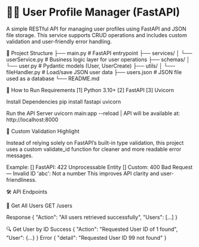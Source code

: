 # 🧑‍💻 User Profile Manager (FastAPI)

A simple RESTful API for managing user profiles using FastAPI and JSON file storage. This service supports CRUD operations and includes custom validation and user-friendly error handling.

📂 Project Structure
├── main.py                  # FastAPI entrypoint
├── services/
│   └── userService.py       # Business logic layer for user operations
├── schemas/
│   └── user.py              # Pydantic models (User, UserCreate)
├── utils/
│   └── fileHandler.py       # Load/save JSON user data
├── users.json               # JSON file used as a database
└── README.md

🚀 How to Run
Requirements
  [1] Python 3.10+
  [2] FastAPI
  [3] Uvicorn

Install Dependencies
pip install fastapi uvicorn

Run the API Server
uvicorn main:app --reload
| API will be available at: http://localhost:8000

🔐 Custom Validation Highlight

Instead of relying solely on FastAPI’s built-in type validation, this project uses a custom validate_id function for cleaner and more readable error messages.

Example:
    [] FastAPI: 422 Unprocessable Entity
    [] Custom: 400 Bad Request — Invalid ID 'abc': Not a number
This improves API clarity and user-friendliness.

🛠 API Endpoints

📄 Get All Users
GET /users

Response
{
  "Action": "All users retrieved successfully",
  "Users": [...]
}

🔍 Get User by ID
Success
{
  "Action": "Requested User ID of 1 found",
  "User": {...}
}
Error
{
  "detail": "Requested User ID 99 not found"
}
